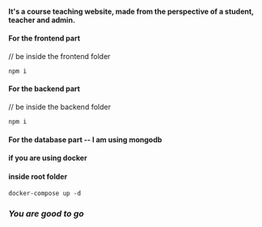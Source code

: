 #### It's a course teaching website, made from the perspective of a student, teacher and admin.

#### For the frontend part

// be inside the frontend folder
```
npm i
```
#### For the backend part

// be inside the backend folder
```
npm i
```
#### For the database part -- I am using mongodb
#### if you are using docker 
#### inside root folder
```
docker-compose up -d
```

### *You are good to go*





